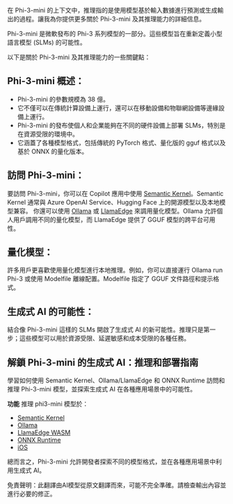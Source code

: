 在 Phi-3-mini 的上下文中，推理指的是使用模型基於輸入數據進行預測或生成輸出的過程。讓我為你提供更多關於 Phi-3-mini 及其推理能力的詳細信息。

Phi-3-mini 是微軟發布的 Phi-3 系列模型的一部分。這些模型旨在重新定義小型語言模型 (SLMs) 的可能性。

以下是關於 Phi-3-mini 及其推理能力的一些關鍵點：

## **Phi-3-mini 概述：**
- Phi-3-mini 的參數規模為 38 億。
- 它不僅可以在傳統計算設備上運行，還可以在移動設備和物聯網設備等邊緣設備上運行。
- Phi-3-mini 的發布使個人和企業能夠在不同的硬件設備上部署 SLMs，特別是在資源受限的環境中。
- 它涵蓋了各種模型格式，包括傳統的 PyTorch 格式、量化版的 gguf 格式以及基於 ONNX 的量化版本。

## **訪問 Phi-3-mini：**
要訪問 Phi-3-mini，你可以在 Copilot 應用中使用 [Semantic Kernel](https://github.com/microsoft/SemanticKernelCookBook?WT.mc_id=aiml-138114-kinfeylo)。Semantic Kernel 通常與 Azure OpenAI Service、Hugging Face 上的開源模型以及本地模型兼容。
你還可以使用 [Ollama](https://ollama.com) 或 [LlamaEdge](https://llamaedge.com) 來調用量化模型。Ollama 允許個人用戶調用不同的量化模型，而 LlamaEdge 提供了 GGUF 模型的跨平台可用性。

## **量化模型：**
許多用戶更喜歡使用量化模型進行本地推理。例如，你可以直接運行 Ollama run Phi-3 或使用 Modelfile 離線配置。Modelfile 指定了 GGUF 文件路徑和提示格式。

## **生成式 AI 的可能性：**
結合像 Phi-3-mini 這樣的 SLMs 開啟了生成式 AI 的新可能性。推理只是第一步；這些模型可以用於資源受限、延遲敏感和成本受限的各種任務。

## **解鎖 Phi-3-mini 的生成式 AI：推理和部署指南** 
學習如何使用 Semantic Kernel、Ollama/LlamaEdge 和 ONNX Runtime 訪問和推理 Phi-3-mini 模型，並探索生成式 AI 在各種應用場景中的可能性。

**功能**
推理 phi3-mini 模型於：

- [Semantic Kernel](https://github.com/Azure-Samples/Phi-3MiniSamples/tree/main/semantickernel?WT.mc_id=aiml-138114-kinfeylo)
- [Ollama](https://github.com/Azure-Samples/Phi-3MiniSamples/tree/main/ollama?WT.mc_id=aiml-138114-kinfeylo)
- [LlamaEdge WASM](https://github.com/Azure-Samples/Phi-3MiniSamples/tree/main/wasm?WT.mc_id=aiml-138114-kinfeylo)
- [ONNX Runtime](https://github.com/Azure-Samples/Phi-3MiniSamples/tree/main/onnx?WT.mc_id=aiml-138114-kinfeylo)
- [iOS](https://github.com/Azure-Samples/Phi-3MiniSamples/tree/main/ios?WT.mc_id=aiml-138114-kinfeylo)

總而言之，Phi-3-mini 允許開發者探索不同的模型格式，並在各種應用場景中利用生成式 AI。

免責聲明：此翻譯由AI模型從原文翻譯而來，可能不完全準確。請檢查輸出內容並進行必要的修正。